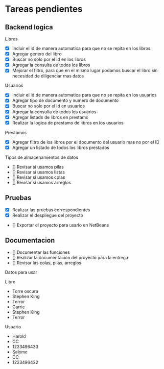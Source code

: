 # Tareas pendientes

## Backend logica

Libros
- [X] Incluir el id de manera automatica para que no se repita en los libros
- [X] Agregar genero del libro
- [X] Buscar no solo por el id en los libros 
- [X] Agregar la consulta de todos los libros
- [X] Mejorar el filtro, para que en el mismo lugar podamos buscar el libro sin necesidad de diligenciar mas datos

Usuarios
- [X] Incluir el id de manera automatica para que no se repita en los usuarios
- [X] Agregar tipo de documento y numero de documento
- [X] Buscar no solo por el id en usuarios
- [X] Agregar la consulta de todos los usuarios
- [X] Agregar listado de libros en prestamo
- [X] Realizar la logica de prestamo de libros en los usuarios

Prestamos

- [X] Agregar filtro de los libros por el documento del usuario mas no por el ID
- [X] Agregar un listado de todos los libros prestados

Tipos de almacenamientos de datos
- [] Revisar si usamos pilas
- [] Revisar si usamos listas
- [] Revisar si usamos colas
- [] Revisar si usamos arreglos

## Pruebas

- [X] Realizar las pruebas correspondientes
- [X] Realizar el despliegue del proyecto
- [] Exportar el proyecto para usarlo en NetBeans

## Documentacion

- [] Documentar las funciones
- [] Realizar la documentacion del proyecto para la entrega
- [] Revisar las colas, pilas, arreglos

Datos para usar

Libro 
- Torre oscura
- Stephen King
- Terror
- Carrie
- Stephen King
- Terror

Usuario
- Harold
- CC
- 1233496433
- Salome
- CC
- 1233496432